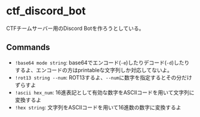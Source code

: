 # ctf_discord_bot
CTFチームサーバー用のDiscord Botを作ろうとしている。

## Commands
- `!base64 mode string`: base64でエンコード(`-e`)したりデコード(`-d`)したりするよ、エンコードの方はprintableな文字列しか対応してないよ。
- `!rot13 string --num`: ROT13するよ、`--num`に数字を指定するとその分だけずらすよ
- `!ascii hex_num`: 16進表記として有効な数字をASCIIコードを用いて文字列に変換するよ
- `!hex string`: 文字列をASCIIコードを用いて16進数の数字に変換するよ
